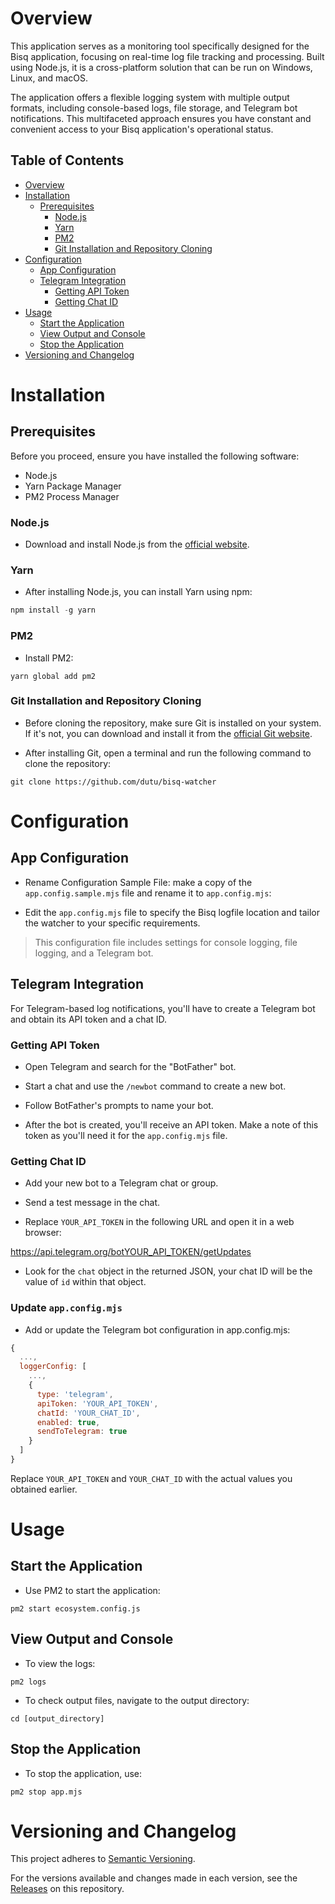 # Overview

This application serves as a monitoring tool specifically designed for the Bisq application, focusing on real-time log file tracking and processing. Built using Node.js, it is a cross-platform solution that can be run on Windows, Linux, and macOS.

The application offers a flexible logging system with multiple output formats, including console-based logs, file storage, and Telegram bot notifications. This multifaceted approach ensures you have constant and convenient access to your Bisq application's operational status.

Table of Contents
---

- [Overview](#overview)
- [Installation](#installation)
    - [Prerequisites](#prerequisites)
        - [Node.js](#nodejs)
        - [Yarn](#yarn)
        - [PM2](#pm2)
        - [Git Installation and Repository Cloning](#git-installation-and-repository-cloning)
- [Configuration](#configuration)
    - [App Configuration](#app-configuration)
    - [Telegram Integration](#telegram-integration)
        - [Getting API Token](#getting-api-token)
        - [Getting Chat ID](#getting-chat-id)
- [Usage](#usage)
    - [Start the Application](#start-the-application)
    - [View Output and Console](#view-output-and-console)
    - [Stop the Application](#stop-the-application)
- [Versioning and Changelog](#versioning-and-changelog)

# Installation

## Prerequisites

Before you proceed, ensure you have installed the following software:
 * Node.js
 * Yarn Package Manager
 * PM2 Process Manager

### Node.js

* Download and install Node.js from the [official website](https://nodejs.org/en).

### Yarn

* After installing Node.js, you can install Yarn using npm:
```js
npm install -g yarn
```

### PM2

* Install PM2:

```shell
yarn global add pm2
```

### Git Installation and Repository Cloning

* Before cloning the repository, make sure Git is installed on your system. If it's not, you can download and install it from the [official Git website](https://git-scm.com/).

* After installing Git, open a terminal and run the following command to clone the repository:

```shell
git clone https://github.com/dutu/bisq-watcher
```

# Configuration

## App Configuration

* Rename Configuration Sample File: make a copy of the `app.config.sample.mjs` file and rename it to `app.config.mjs`:


* Edit the `app.config.mjs` file to specify the Bisq logfile location and tailor the watcher to your specific requirements.
 > This configuration file includes settings for console logging, file logging, and a Telegram bot.


## Telegram Integration

For Telegram-based log notifications, you'll have to create a Telegram bot and obtain its API token and a chat ID.


### Getting API Token

* Open Telegram and search for the "BotFather" bot.

* Start a chat and use the `/newbot` command to create a new bot.

* Follow BotFather's prompts to name your bot.

* After the bot is created, you'll receive an API token. Make a note of this token as you'll need it for the `app.config.mjs` file.


### Getting Chat ID

* Add your new bot to a Telegram chat or group.

* Send a test message in the chat.

* Replace `YOUR_API_TOKEN` in the following URL and open it in a web browser:

 https://api.telegram.org/botYOUR_API_TOKEN/getUpdates

* Look for the `chat` object in the returned JSON, your chat ID will be the value of `id` within that object.


### Update `app.config.mjs`

* Add or update the Telegram bot configuration in app.config.mjs:
```js
{
  ...,
  loggerConfig: [
    ...,
    {
      type: 'telegram',
      apiToken: 'YOUR_API_TOKEN',
      chatId: 'YOUR_CHAT_ID',
      enabled: true,
      sendToTelegram: true
    }
  ]
}
```

Replace `YOUR_API_TOKEN` and `YOUR_CHAT_ID` with the actual values you obtained earlier.


# Usage

## Start the Application

* Use PM2 to start the application:

```shell
pm2 start ecosystem.config.js
```

## View Output and Console

* To view the logs:
```shell
pm2 logs
```

* To check output files, navigate to the output directory:
```
cd [output_directory]
```


## Stop the Application

* To stop the application, use:
```shell
pm2 stop app.mjs
```

# Versioning and Changelog

This project adheres to [Semantic Versioning](https://semver.org/). 

For the versions available and changes made in each version, see the [Releases](https://github.com/dutu/bisq-watcher/releases) on this repository.
